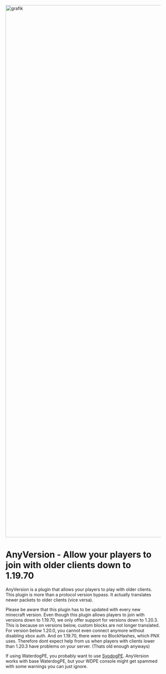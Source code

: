 <img width="3550" height="1722" alt="grafik" src="https://github.com/user-attachments/assets/1e99b107-6661-41e8-a15a-f67dedfbb5fc" />

# AnyVersion - Allow your players to join with older clients down to 1.19.70

AnyVersion is a plugin that allows your players to play with older clients. 
This plugin is more than a protocol version bypass. It actually translates newer packets to older clients (vice versa).

Please be aware that this plugin has to be updated with every new minecraft version.
Even though this plugin allows players to join with versions down to 1.19.70, we only offer support for versions down to 1.20.3.
This is because on versions below, custom blocks are not longer translated. For version below 1.20.0, you cannot even connect anymore without disabling xbox auth. And on 1.19.70, there were no BlockHashes, which PNX uses.
Therefore dont expect help from us when players with clients lower than 1.20.3 have problems on your server. (Thats old enough anyways)

If using WaterdogPE, you probably want to use [SyodogPE](https://github.com/Syodo-Development/SyodogPE). 
AnyVersion works with base WaterdogPE, but your WDPE console might get spammed with some warnings you can just ignore.
